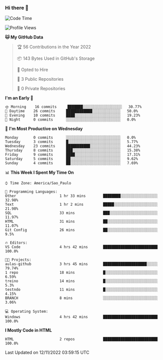 ### Hi there 👋

<!--
**igabriel-gb/igabriel-gb** is a ✨ _special_ ✨ repository because its `README.md` (this file) appears on your GitHub profile.

Here are some ideas to get you started:

- 🔭 I’m currently working on ...
- 🌱 I’m currently learning ...
- 👯 I’m looking to collaborate on ...
- 🤔 I’m looking for help with ...
- 💬 Ask me about ...
- 📫 How to reach me: ...
- 😄 Pronouns: ...
- ⚡ Fun fact: ...
-->

<!--START_SECTION:waka-->
![Code Time](http://img.shields.io/badge/Code%20Time-4%20hrs%2042%20mins-blue)

![Profile Views](http://img.shields.io/badge/Profile%20Views-84-blue)

**🐱 My GitHub Data** 

> 🏆 56 Contributions in the Year 2022
 > 
> 📦 143 Bytes Used in GitHub's Storage 
 > 
> 💼 Opted to Hire
 > 
> 📜 3 Public Repositories 
 > 
> 🔑 0 Private Repositories  
 > 
**I'm an Early 🐤** 

```text
🌞 Morning    16 commits     ███████░░░░░░░░░░░░░░░░░░   30.77% 
🌇 Daytime    26 commits     ████████████░░░░░░░░░░░░░   50.0% 
🌃 Evening    10 commits     ████░░░░░░░░░░░░░░░░░░░░░   19.23% 
🌙 Night      0 commits      ░░░░░░░░░░░░░░░░░░░░░░░░░   0.0%

```
📅 **I'm Most Productive on Wednesday** 

```text
Monday       0 commits      ░░░░░░░░░░░░░░░░░░░░░░░░░   0.0% 
Tuesday      3 commits      █░░░░░░░░░░░░░░░░░░░░░░░░   5.77% 
Wednesday    23 commits     ███████████░░░░░░░░░░░░░░   44.23% 
Thursday     8 commits      ███░░░░░░░░░░░░░░░░░░░░░░   15.38% 
Friday       9 commits      ████░░░░░░░░░░░░░░░░░░░░░   17.31% 
Saturday     5 commits      ██░░░░░░░░░░░░░░░░░░░░░░░   9.62% 
Sunday       4 commits      ██░░░░░░░░░░░░░░░░░░░░░░░   7.69%

```


📊 **This Week I Spent My Time On** 

```text
⌚︎ Time Zone: America/Sao_Paulo

💬 Programming Languages: 
Other                    1 hr 33 mins        ████████░░░░░░░░░░░░░░░░░   32.98% 
Text                     1 hr 2 mins         █████░░░░░░░░░░░░░░░░░░░░   21.98% 
SQL                      33 mins             ███░░░░░░░░░░░░░░░░░░░░░░   11.97% 
HTML                     31 mins             ██░░░░░░░░░░░░░░░░░░░░░░░   11.07% 
Git Config               26 mins             ██░░░░░░░░░░░░░░░░░░░░░░░   9.5%

🔥 Editors: 
VS Code                  4 hrs 42 mins       █████████████████████████   100.0%

🐱‍💻 Projects: 
aulas-github             3 hrs 45 mins       ████████████████████░░░░░   79.74% 
1 repo                   18 mins             █░░░░░░░░░░░░░░░░░░░░░░░░   6.59% 
treino                   14 mins             █░░░░░░░░░░░░░░░░░░░░░░░░   5.3% 
testndo                  11 mins             █░░░░░░░░░░░░░░░░░░░░░░░░   4.15% 
BRANCH                   8 mins              ░░░░░░░░░░░░░░░░░░░░░░░░░   3.06%

💻 Operating System: 
Windows                  4 hrs 42 mins       █████████████████████████   100.0%

```

**I Mostly Code in HTML** 

```text
HTML                     2 repos             █████████████████████████   100.0%

```



 Last Updated on 12/11/2022 03:59:15 UTC
<!--END_SECTION:waka-->
